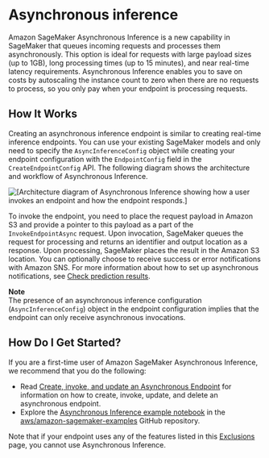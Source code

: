 # Asynchronous inference<a name="async-inference"></a>

Amazon SageMaker Asynchronous Inference is a new capability in SageMaker that queues incoming requests and processes them asynchronously\. This option is ideal for requests with large payload sizes \(up to 1GB\), long processing times \(up to 15 minutes\), and near real\-time latency requirements\. Asynchronous Inference enables you to save on costs by autoscaling the instance count to zero when there are no requests to process, so you only pay when your endpoint is processing requests\.

## How It Works<a name="async-inference-how-it-works"></a>

Creating an asynchronous inference endpoint is similar to creating real\-time inference endpoints\. You can use your existing SageMaker models and only need to specify the `AsyncInferenceConfig` object while creating your endpoint configuration with the `EndpointConfig` field in the `CreateEndpointConfig` API\. The following diagram shows the architecture and workflow of Asynchronous Inference\.

![\[Architecture diagram of Asynchronous Inference showing how a user invokes an endpoint and how the endpoint responds.\]](http://docs.aws.amazon.com/sagemaker/latest/dg/images/async-architecture.png)

To invoke the endpoint, you need to place the request payload in Amazon S3 and provide a pointer to this payload as a part of the `InvokeEndpointAsync` request\. Upon invocation, SageMaker queues the request for processing and returns an identifier and output location as a response\. Upon processing, SageMaker places the result in the Amazon S3 location\. You can optionally choose to receive success or error notifications with Amazon SNS\. For more information about how to set up asynchronous notifications, see [Check prediction results](async-inference-check-predictions.md)\.

**Note**  
The presence of an asynchronous inference configuration \(`AsyncInferenceConfig`\) object in the endpoint configuration implies that the endpoint can only receive asynchronous invocations\.

## How Do I Get Started?<a name="async-inference-how-to-get-started"></a>

If you are a first\-time user of Amazon SageMaker Asynchronous Inference, we recommend that you do the following:
+ Read [Create, invoke, and update an Asynchronous Endpoint](async-inference-create-invoke-update-delete.md) for information on how to create, invoke, update, and delete an asynchronous endpoint\.
+ Explore the [Asynchronous Inference example notebook](https://github.com/aws/amazon-sagemaker-examples/blob/master/async-inference/Async-Inference-Walkthrough.ipynb) in the [aws/amazon\-sagemaker\-examples](https://github.com/aws/amazon-sagemaker-examples) GitHub repository\.

Note that if your endpoint uses any of the features listed in this [Exclusions](deployment-guardrails-exclusions.md) page, you cannot use Asynchronous Inference\.